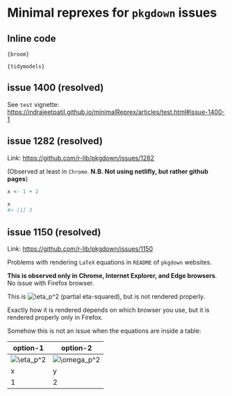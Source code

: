 
# Minimal reprexes for `pkgdown` issues

## Inline code

`{broom}`

`{tidymodels}`

## issue 1400 (resolved)

See `test` vignette:
<https://indrajeetpatil.github.io/minimalReprex/articles/test.html#issue-1400-1>

## issue 1282 (resolved)

Link: <https://github.com/r-lib/pkgdown/issues/1282>

(Observed at least in `Chrome`. **N.B. Not using netlifly, but rather
github pages**)

``` r
x <- 1 + 2

x
#> [1] 3
```

## issue 1150 (resolved)

Link: <https://github.com/r-lib/pkgdown/issues/1150>

Problems with rendering `LaTeX` equations in `README` of `pkgdown`
websites.

**This is observed only in Chrome, Internet Explorer, and Edge
browsers**. No issue with Firefox browser.

This is
![\\eta_p^2](http://chart.apis.google.com/chart?cht=tx&chl=%5Ceta_p%5E2 "\eta_p^2")
(partial eta-squared), but is not rendered properly.

Exactly how it is rendered depends on which browser you use, but it is
rendered properly only in Firefox.

Somehow this is not an issue when the equations are inside a table:

| option-1                                                                            | option-2                                                                                  |
|-------------------------------------------------------------------------------------|-------------------------------------------------------------------------------------------|
| ![\\eta_p^2](http://chart.apis.google.com/chart?cht=tx&chl=%5Ceta_p%5E2 "\eta_p^2") | ![\\omega_p^2](http://chart.apis.google.com/chart?cht=tx&chl=%5Comega_p%5E2 "\omega_p^2") |
| x                                                                                   | y                                                                                         |
| 1                                                                                   | 2                                                                                         |
